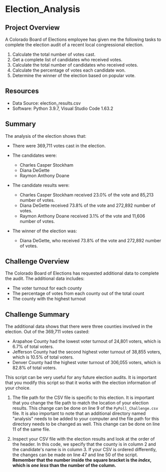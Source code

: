 # Election_Analysis

## Project Overview

A Colorado Board of Elections employee has given me the following tasks to complete the election audit of a recent local congressional election.

1. Calculate the total number of votes cast.
2. Get a complete list of candidates who received votes.
3. Calculate the total number of candidates who received votes.
4. Calculate the percentage of votes each candidate won.
5. Determine the winner of the election based on popular vote.

## Resources

* Data Source: election_results.csv
* Software: Python 3.9.7, Visual Studio Code 1.63.2

## Summary

The analysis of the election shows that:

* There were 369,711 votes cast in the election.
* The candidates were:
  - Charles Casper Stockham
  - Diana DeGette
  - Raymon Anthony Doane

* The candidate results were:
  - Charles Casper Stockham received 23.0% of the vote and 85,213 number of votes.
  - Diana DeGette received 73.8% of the vote and 272,892 number of votes.
  - Raymon Anthony Doane received 3.1% of the vote and 11,606 number of votes.

* The winner of the election was:
  - Diana DeGette, who received 73.8% of the vote and 272,892 number of votes.

## Challenge Overview

The Colorado Board of Elections has requested additional data to complete the audit. The additional data includes:

  - The voter turnout for each county
  - The percentage of votes from each county out of the total count
  - The county with the highest turnout

## Challenge Summary

The additional data shows that there were three counties involved in the election. Out of the 369,711 votes casted:

- Arapahoe County had the lowest voter turnout of 24,801 voters, which is 6.7% of total voters.
- Jefferson County had the second highest voter turnout of 38,855 voters, which is 10.5% of total voters.
- Denver County had the highest voter turnout of 306,055 voters, which is 82.8% of total voters.

This script can be very useful for any future election audits. It is important that you modify this script so that it works with the election information of your choice.

1. The file path for the CSV file is specific to this election. It is important that you change the file path to match the location of your election results. This change can be done on line 9 of the `PyPoll_Challenge.csv` file. It is also important to note that an additional directory named "analysis" needs to be added to your computer and the file path for this directory needs to be changed as well. This change can be done on line 11 of the same file.

2. Inspect your CSV file with the election results and look at the order of the header. In this code, we specify that the county is in column 2 and the candidate's name is in column 3. If your CSV is ordered differently, the changes can be made on line 47 and line 50 of the script. **Remember that the number inside the square bracket is the _index_, which is _one less_ than the number of the column.**